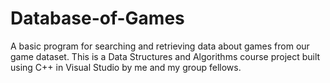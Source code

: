 # Database-of-Games
A basic program for searching and retrieving data about games from our game dataset. This is a Data Structures and Algorithms course project built using C++ in Visual Studio by me and my group fellows.
